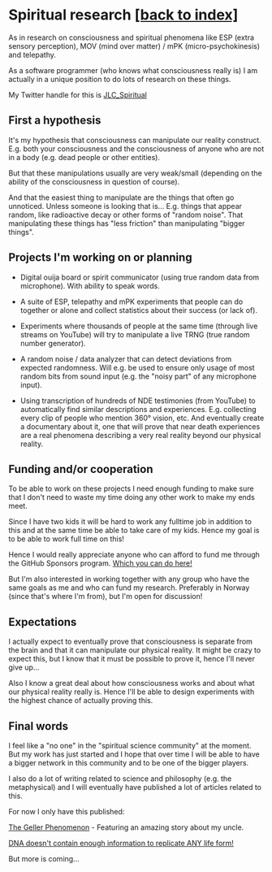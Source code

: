 
# Spiritual research [[back to index]](../)

As in research on consciousness and spiritual phenomena like ESP (extra sensory perception), MOV (mind over matter) / mPK (micro-psychokinesis) and telepathy.

As a software programmer (who knows what consciousness really is) I am actually in a unique position to do lots of research on these things.

My Twitter handle for this is [JLC_Spiritual](https://twitter.com/JLC_Spiritual)


## First a hypothesis

It's my hypothesis that consciousness can manipulate our reality construct. E.g. both your consciousness and the consciousness of anyone who are not in a body (e.g. dead people or other entities).

But that these manipulations usually are very weak/small (depending on the ability of the consciousness in question of course).

And that the easiest thing to manipulate are the things that often go unnoticed. Unless someone is looking that is... E.g. things that appear random, like radioactive decay or other forms of "random noise". That manipulating these things has "less friction" than manipulating "bigger things".

## Projects I'm working on or planning

* Digital ouija board or spirit communicator (using true random data from microphone). With ability to speak words.

* A suite of ESP, telepathy and mPK experiments that people can do together or alone and collect statistics about their success (or lack of).

* Experiments where thousands of people at the same time (through live streams on YouTube) will try to manipulate a live TRNG (true random number generator).

* A random noise / data analyzer that can detect deviations from expected randomness. Will e.g. be used to ensure only usage of most random bits from sound input (e.g. the "noisy part" of any microphone input).

* Using transcription of hundreds of NDE testimonies (from YouTube) to automatically find similar descriptions and experiences. E.g. collecting every clip of people who mention 360° vision, etc. And eventually create a documentary about it, one that will prove that near death experiences are a real phenomena describing a very real reality beyond our physical reality.

## Funding and/or cooperation 

To be able to work on these projects I need enough funding to make sure that I don't need to waste my time doing any other work to make my ends meet.

Since I have two kids it will be hard to work any fulltime job in addition to this and at the same time be able to take care of my kids. Hence my goal is to be able to work full time on this!

Hence I would really appreciate anyone who can afford to fund me through the GitHub Sponsors program. [Which you can do here!](https://github.com/sponsors/joakimch)

But I'm also interested in working together with any group who have the same goals as me and who can fund my research. Preferably in Norway (since that's where I'm from), but I'm open for discussion!

## Expectations

I actually expect to eventually prove that consciousness is separate from the brain and that it can manipulate our physical reality. It might be crazy to expect this, but I know that it must be possible to prove it, hence I'll never give up...

Also I know a great deal about how consciousness works and about what our physical reality really is. Hence I'll be able to design experiments with the highest chance of actually proving this.

## Final words

I feel like a "no one" in the "spiritual science community" at the moment. But my work has just started and I hope that over time I will be able to have a bigger network in this community and to be one of the bigger players.

I also do a lot of writing related to science and philosophy (e.g. the metaphysical) and I will eventually have published a lot of articles related to this.

For now I only have this published:

[The Geller Phenomenon](https://joakimch.substack.com/p/the-geller-phenomenon-907b87248fb4) - Featuring an amazing story about my uncle.

[DNA doesn't contain enough information to replicate ANY life form!](https://joakimch.substack.com/p/dna-doesnt-contain-enough-information)

But more is coming...



